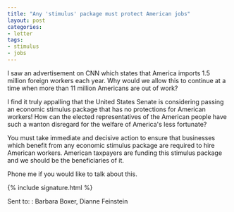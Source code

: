 ```yaml
---
title: "Any 'stimulus' package must protect American jobs"
layout: post
categories:
- letter
tags:
- stimulus
- jobs
---
```


I saw an advertisement on CNN which states that America imports 1.5 million foreign workers each year. Why would we allow this to continue at a time when more than 11 million Americans are out of work?

I find it truly appalling that the United States Senate is considering passing an economic stimulus package that has no protections for American workers! How can the elected representatives of the American people have such a wanton disregard for the welfare of America's less fortunate?

You must take immediate and decisive action to ensure that businesses which benefit from any economic stimulus package are required to hire American workers. American taxpayers are funding this stimulus package and we should be the beneficiaries of it.

Phone me if you would like to talk about this.

{% include signature.html %}

Sent to:
: Barbara Boxer, Dianne Feinstein
